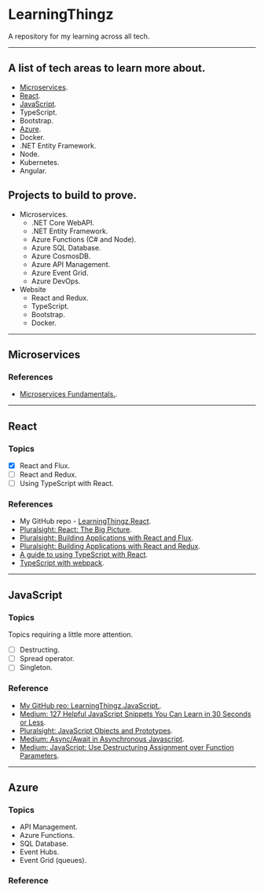 # LearningThingz
A repository for my learning across all tech.

---

## A list of tech areas to learn more about.
* [Microservices](#microservices).
* [React](#react).
* [JavaScript](#javascript).
* TypeScript.
* Bootstrap.
* [Azure](#azure).
* Docker.
* .NET Entity Framework.
* Node.
* Kubernetes.
* Angular.

## Projects to build to prove.
* Microservices.
  * .NET Core WebAPI.
  * .NET Entity Framework.
  * Azure Functions (C# and Node).
  * Azure SQL Database.
  * Azure CosmosDB.
  * Azure API Management.
  * Azure Event Grid.
  * Azure DevOps.
* Website
  * React and Redux.
  * TypeScript.
  * Bootstrap.
  * Docker.

---

## <a name="microservices"></a>Microservices
### References
* [Microservices Fundamentals.](https://app.pluralsight.com/library/courses/microservices-fundamentals/table-of-contents).

---

## <a name="react"></a>React
### Topics
* [x] React and Flux.
* [ ] React and Redux.
* [ ] Using TypeScript with React.

### References
* My GitHub repo - [LearningThingz.React](https://github.com/carlclark267/LearningThingz.React).
* [Pluralsight: React: The Big Picture](https://app.pluralsight.com/library/courses/react-big-picture/table-of-contents).
* [Pluralsight: Building Applications with React and Flux](https://app.pluralsight.com/library/courses/react-flux-building-applications/table-of-contents).
* [Pluralsight: Building Applications with React and Redux](https://app.pluralsight.com/library/courses/react-redux-react-router-es6/table-of-contents).
* [A guide to using TypeScript with React](https://blog.logrocket.com/how-why-a-guide-to-using-typescript-with-react-fffb76c61614/).
* [TypeScript with webpack](https://webpack.js.org/guides/typescript).

---

## <a name="javascript"></a>JavaScript
### Topics
Topics requiring a little more attention.
* [ ] Destructing.
* [ ] Spread operator.
* [ ] Singleton.

### Reference
* [My GitHub reo: LearningThingz.JavaScript.](https://github.com/carlclark267/LearningThingz.JavaScript).
* [Medium: 127 Helpful JavaScript Snippets You Can Learn in 30 Seconds or Less](https://medium.com/better-programming/127-helpful-javascript-snippets-you-can-learn-in-30-seconds-or-less-part-1-of-6-bc2bc890dfe5).
* [Pluralsight: JavaScript Objects and Prototypes](https://app.pluralsight.com/library/courses/javascript-objects-prototypes/table-of-contents).
* [Medium: Async/Await in Asynchronous Javascript](https://medium.com/@1sherlynn/async-await-in-asynchronous-javascript-f103abbecf07).
* [Medium: JavaScript: Use Destructuring Assignment over Function Parameters](https://medium.com/swlh/javascript-use-destructuring-assignment-over-function-parameters-7d22b9f9b851).
---

## <a name="azure"></a>Azure
### Topics
* API Management.
* Azure Functions.
* SQL Database.
* Event Hubs.
* Event Grid (queues).

### Reference
